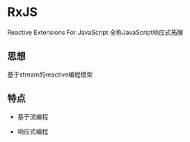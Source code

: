 # RxJS

Reactive Extensions For JavaScript 全称JavaScript响应式拓展

## 思想

基于stream的reactive编程模型

## 特点

* 基于流编程

* 响应式编程




